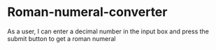 # Roman-numeral-converter
As a user, I can enter a decimal number in the input box and press the submit button to get a roman numeral

